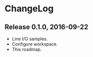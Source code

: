 # ChangeLog

## Release 0.1.0, 2016-09-22

* Line I/O samples.
* Configure workspace.
* This roadmap.
